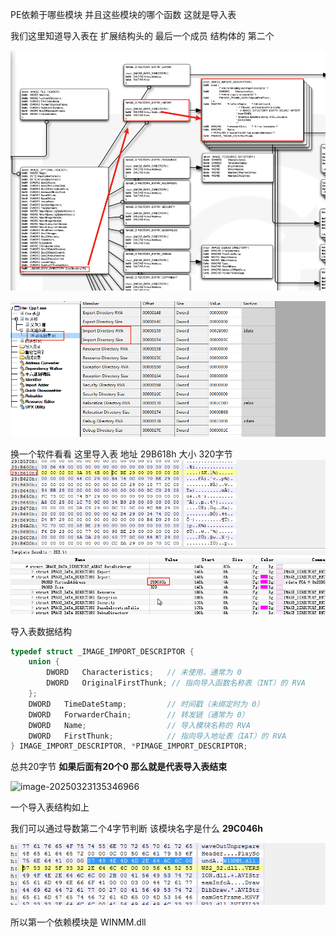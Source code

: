 PE依赖于哪些模块  并且这些模块的哪个函数 这就是导入表

我们这里知道导入表在 扩展结构头的 最后一个成员 结构体的 第二个

![image-20250323133737044](https://raw.githubusercontent.com/Xioaruan912/pic/main/image-20250323133737044.png)

![image-20250322130207364](https://raw.githubusercontent.com/Xioaruan912/pic/main/image-20250322130207364.png)

换一个软件看看 这里导入表 地址 29B618h 大小 320字节  ![image-20250323135002431](https://raw.githubusercontent.com/Xioaruan912/pic/main/image-20250323135002431.png)

导入表数据结构

```C
typedef struct _IMAGE_IMPORT_DESCRIPTOR {
    union {
        DWORD   Characteristics;   // 未使用，通常为 0
        DWORD   OriginalFirstThunk; // 指向导入函数名称表（INT）的 RVA
    };
    DWORD   TimeDateStamp;         // 时间戳（未绑定时为 0）
    DWORD   ForwarderChain;        // 转发链（通常为 0）
    DWORD   Name;                  // 导入模块名称的 RVA
    DWORD   FirstThunk;            // 指向导入地址表（IAT）的 RVA
} IMAGE_IMPORT_DESCRIPTOR, *PIMAGE_IMPORT_DESCRIPTOR;
```

总共20字节 **如果后面有20个0 那么就是代表导入表结束**

![image-20250323135346966](../../../Library/Application%20Support/typora-user-images/image-20250323135346966.png)

一个导入表结构如上

 我们可以通过导数第二个4字节判断 该模块名字是什么 **29C046h** 

![image-20250323135537243](https://raw.githubusercontent.com/Xioaruan912/pic/main/image-20250323135537243.png)

所以第一个依赖模块是 WINMM.dll